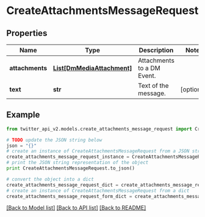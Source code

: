 # CreateAttachmentsMessageRequest


## Properties
Name | Type | Description | Notes
------------ | ------------- | ------------- | -------------
**attachments** | [**List[DmMediaAttachment]**](DmMediaAttachment.md) | Attachments to a DM Event. | 
**text** | **str** | Text of the message. | [optional] 

## Example

```python
from twitter_api_v2.models.create_attachments_message_request import CreateAttachmentsMessageRequest

# TODO update the JSON string below
json = "{}"
# create an instance of CreateAttachmentsMessageRequest from a JSON string
create_attachments_message_request_instance = CreateAttachmentsMessageRequest.from_json(json)
# print the JSON string representation of the object
print CreateAttachmentsMessageRequest.to_json()

# convert the object into a dict
create_attachments_message_request_dict = create_attachments_message_request_instance.to_dict()
# create an instance of CreateAttachmentsMessageRequest from a dict
create_attachments_message_request_form_dict = create_attachments_message_request.from_dict(create_attachments_message_request_dict)
```
[[Back to Model list]](../README.md#documentation-for-models) [[Back to API list]](../README.md#documentation-for-api-endpoints) [[Back to README]](../README.md)


